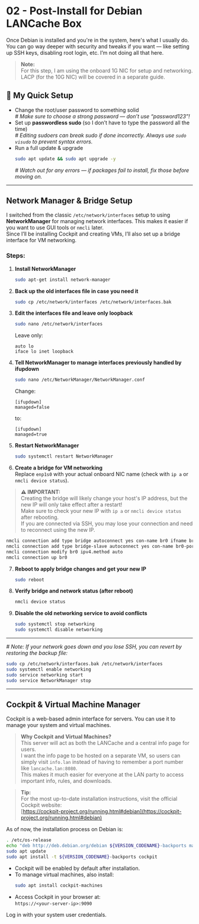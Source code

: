 # 02 - Post-Install for Debian LANCache Box

Once Debian is installed and you're in the system, here's what I usually do. You can go way deeper with security and tweaks if you want — like setting up SSH keys, disabling root login, etc. I’m not doing all that here.

> **Note:**  
> For this step, I am using the onboard 1G NIC for setup and networking. LACP (for the 10G NIC) will be covered in a separate guide.

## 🔧 My Quick Setup

- Change the root/user password to something solid  
  *# Make sure to choose a strong password — don’t use “password123”!*
- Set up **passwordless sudo** (so I don’t have to type the password all the time)  
  *# Editing sudoers can break sudo if done incorrectly. Always use `sudo visudo` to prevent syntax errors.*
- Run a full update & upgrade  
  ```bash
  sudo apt update && sudo apt upgrade -y
  ```
  *# Watch out for any errors — if packages fail to install, fix those before moving on.*

---

## Network Manager & Bridge Setup

I switched from the classic `/etc/network/interfaces` setup to using **NetworkManager** for managing network interfaces. This makes it easier if you want to use GUI tools or `nmcli` later.  
Since I’ll be installing Cockpit and creating VMs, I’ll also set up a bridge interface for VM networking.

### Steps:

1. **Install NetworkManager**
   ```bash
   sudo apt-get install network-manager
   ```

2. **Back up the old interfaces file in case you need it**
   ```bash
   sudo cp /etc/network/interfaces /etc/network/interfaces.bak
   ```

3. **Edit the interfaces file and leave only loopback**
   ```bash
   sudo nano /etc/network/interfaces
   ```
   Leave only:
   ```
   auto lo
   iface lo inet loopback
   ```

4. **Tell NetworkManager to manage interfaces previously handled by ifupdown**
   ```bash
   sudo nano /etc/NetworkManager/NetworkManager.conf
   ```
   Change:
   ```
   [ifupdown]
   managed=false
   ```
   to:
   ```
   [ifupdown]
   managed=true
   ```

5. **Restart NetworkManager**
   ```bash
   sudo systemctl restart NetworkManager
   ```

6. **Create a bridge for VM networking**  
   Replace `enp1s0` with your actual onboard NIC name (check with `ip a` or `nmcli device status`).

> **⚠️ IMPORTANT:**  
> Creating the bridge will likely change your host's IP address, but the new IP will only take effect after a restart!  
> Make sure to check your new IP with `ip a` or `nmcli device status` after rebooting.  
> If you are connected via SSH, you may lose your connection and need to reconnect using the new IP.

   ```bash
   nmcli connection add type bridge autoconnect yes con-name br0 ifname br0
   nmcli connection add type bridge-slave autoconnect yes con-name br0-port1 ifname enp1s0 master br0
   nmcli connection modify br0 ipv4.method auto
   nmcli connection up br0
   ```

7. **Reboot to apply bridge changes and get your new IP**
   ```bash
   sudo reboot
   ```

8. **Verify bridge and network status (after reboot)**
   ```bash
   nmcli device status
   ```

9. **Disable the old networking service to avoid conflicts**
   ```bash
   sudo systemctl stop networking
   sudo systemctl disable networking
   ```

---

*# Note: If your network goes down and you lose SSH, you can revert by restoring the backup file:*
```bash
sudo cp /etc/network/interfaces.bak /etc/network/interfaces
sudo systemctl enable networking
sudo service networking start
sudo service NetworkManager stop
```

---

## Cockpit & Virtual Machine Manager

Cockpit is a web-based admin interface for servers. You can use it to manage your system and virtual machines.

> **Why Cockpit and Virtual Machines?**  
> This server will act as both the LANCache and a central info page for users.  
> I want the info page to be hosted on a separate VM, so users can simply visit `info.lan` instead of having to remember a port number like `lancache.lan:8080`.  
> This makes it much easier for everyone at the LAN party to access important info, rules, and downloads.

> **Tip:**  
> For the most up-to-date installation instructions, visit the official Cockpit website:  
> [https://cockpit-project.org/running.html#debian](https://cockpit-project.org/running.html#debian)

As of now, the installation process on Debian is:

```bash
. /etc/os-release
echo "deb http://deb.debian.org/debian ${VERSION_CODENAME}-backports main" | sudo tee /etc/apt/sources.list.d/backports.list
sudo apt update
sudo apt install -t ${VERSION_CODENAME}-backports cockpit
```

- Cockpit will be enabled by default after installation.
- To manage virtual machines, also install:
  ```bash
  sudo apt install cockpit-machines
  ```
- Access Cockpit in your browser at:  
  `https://<your-server-ip>:9090`

Log in with your system user credentials.
